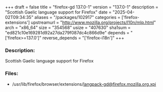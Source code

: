+++
draft = false
title = "firefox-gd 137.0-1"
version = "137.0-1"
description = "Scottish Gaelic language support for Firefox"
date = "2025-04-02T09:34:35"
aliases = "/packages/102917"
categories = ['firefox-extensions']
upstreamurl = "http://www.mozilla.org/projects/l10n/mlp.html"
arch = "x86_64"
size = "354568"
usize = "407630"
sha1sum = "ed821c10e169281d92a27da279f087dc4c866d9e"
depends = "['firefox>=137.0']"
reverse_depends = "['firefox-i18n']"
+++
### Description: 
Scottish Gaelic language support for Firefox

### Files: 
* /usr/lib/firefox/browser/extensions/langpack-gd@firefox.mozilla.org.xpi
